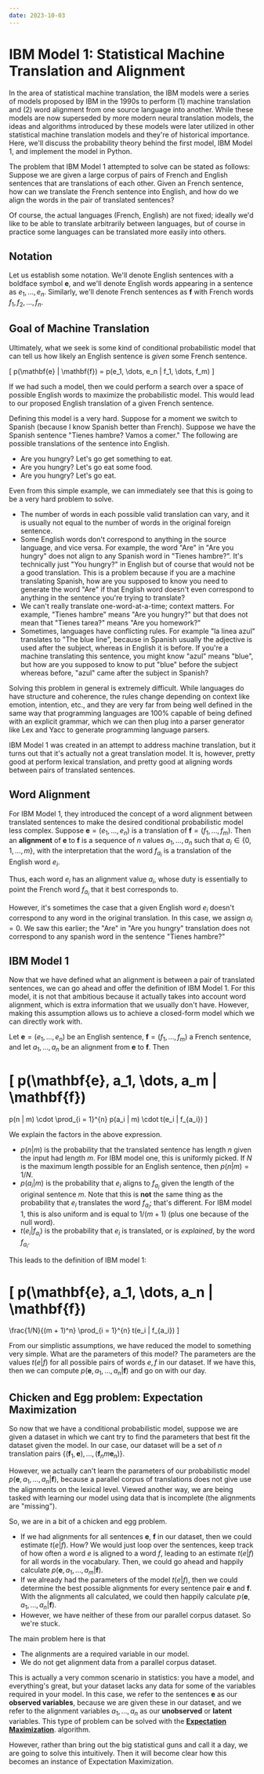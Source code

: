 ```yaml
---
date: 2023-10-03
---
```


# IBM Model 1: Statistical Machine Translation and Alignment

In the area of statistical machine translation, the IBM models were a series of models proposed by IBM in the 1990s to perform (1) machine translation
and (2) word alignment
from one source language into another. While these models are now superseded by more modern neural translation models, the ideas and 
algorithms introduced by these models were later utilized in other statistical machine translation models and they're of historical importance. 
Here, we'll discuss the probability theory behind the first model, IBM Model 1, and implement the model in Python.

<!-- more -->

The problem that IBM Model 1 attempted to solve can be stated as follows: Suppose we are given a large corpus of pairs of French and English sentences that 
are translations of each other. Given an French sentence, how can we translate the French sentence into English, and how do we align the words in the pair of translated sentences?

Of course, the actual languages (French, English) are not fixed; ideally we'd like to be able to translate arbitrarily between languages, but of course in 
practice some languages can be translated more easily into others.

## Notation

Let us establish some notation. We'll denote English sentences with a boldface symbol $\mathbf{e}$, and we'll 
denote English words appearing in a sentence as $e_1, \dots, e_n$. 
Similarly, we'll denote French sentences as $\mathbf{f}$ with French words $f_1, f_2, \dots, f_n$. 

## Goal of Machine Translation

Ultimately, what we seek is some kind of conditional probabilistic model that can tell us how likely an English sentence is *given* some French sentence.

\[
    p(\mathbf{e} | \mathbf{f}) = p(e_1, \dots, e_n | f_1, \dots, f_m)
\]

If we had such a model, then we could perform a search over a space of possible English words to maximize the probabilistic model. This 
would lead to our proposed English translation of a given French sentence. 

Defining this model is a very hard. Suppose for a moment we switch to Spanish (because I know Spanish better than French). 
Suppose we have the Spanish sentence "Tienes hambre? Vamos a comer." 
The following are possible translations of the sentence into English.

- Are you hungry? Let's go get something to eat.
- Are you hungry? Let's go eat some food. 
- Are you hungry? Let's go eat.

Even from this simple example, we can immediately see that this is going to be a very hard problem to solve.

- The number of words in each possible valid translation can vary, and it is usually not equal to the number of words in the original foreign sentence.
- Some English words don't correspond to anything in the source language, and vice versa. For example, the word 
"Are" in "Are you hungry" does not align to any Spanish word in "Tienes hambre?". It's technically just "You hungry?" in English but of course that would not be a 
good translation. This is a problem because if you are a machine translating Spanish, how are you supposed to know you need to generate the word "Are" if that English word 
doesn't even correspond to anything in the sentence you're trying to translate?
- We can't really translate one-word-at-a-time; context matters. For example, "Tienes hambre" means "Are you hungry?" but that does not 
mean that "Tienes tarea?" means "Are you homework?"
- Sometimes, languages have conflicting rules. For example "la linea azul" translates to "The blue line", because in Spanish usually the adjective is used 
after the subject, whereas in English it is before. If you're a machine translating this sentence, you might know "azul" means "blue", but how are you supposed to know to 
put "blue" before the subject whereas before, "azul" came after the subject in Spanish? 

Solving this problem in general is extremely difficult. While languages do have structure and coherence, the rules change depending on context like emotion, intention, etc., and they are very far from being well defined in the same way that programming languages are 100% capable of being defined with an explicit grammar, which we can then plug into a parser generator like Lex and Yacc to generate programming language parsers.

IBM Model 1 was created in an attempt to address machine translation, but it turns out that it's actually not a great
translation model. It is, however, pretty good at perform lexical translation, and pretty good at aligning words 
between pairs of translated sentences. 

## Word Alignment

For IBM Model 1, they introduced the concept of a word alignment between translated sentences to make the desired conditional probabilistic model less complex. Suppose $\mathbf{e} = (e_1, \dots, e_n)$ is a translation of $\mathbf{f} = (f_1, \dots, f_m)$. Then an **alignment** of 
$\mathbf{e}$ to $\mathbf{f}$ is a sequence of $n$ values $a_1, \dots, a_n$ such that 
$a_i \in \{0, 1, \dots, m\}$, with the interpretation that 
the word $f_{a_i}$ is a translation of the English word $e_{i}$. 

Thus, each word $e_i$ has an alignment value $a_i$, whose duty is essentially 
to point the French word $f_{a_i}$ that it best corresponds to.


However, it's sometimes the case that a given English word $e_i$ doesn't correspond to any word in the original translation. 
In this case, we assign $a_i = 0$. We saw this earlier; the "Are" in "Are you hungry" translation does not correspond to any spanish word in the sentence "Tienes hambre?"

## IBM Model 1

Now that we have defined what an alignment is between a pair of translated sentences, we can go ahead and offer the definition 
of IBM Model 1. For this model, it is not that ambitious because it actually takes into account word alignment, which is extra information that we usually don't have.
However, making this assumption allows us to achieve a closed-form model which we can directly work with.

Let $\mathbf{e} = (e_1, \dots, e_n)$ be an English sentence, $\mathbf{f} = (f_1, \dots, f_m)$ a French sentence, and let $a_1, \dots, a_n$ be an alignment 
from $\mathbf{e}$ to $\mathbf{f}$. Then 

\[
   p(\mathbf{e}, a_1, \dots, a_m | \mathbf{f}) 
   = 
   p(n | m) \cdot \prod_{i = 1}^{n} p(a_i | m) \cdot t(e_i | f_{a_i}) 
\]

We explain the factors in the above expression.
 
- $p(n | m)$ is the probability that the translated sentence has length $n$ given the input had length $m$. For IBM model one, this is uniformly picked. If $N$ is the maximum 
length possible for an English sentence, then $p(n | m) = 1/N$.
- $p(a_i |m)$ is the probability that $e_i$ aligns to $f_{a_i}$  given the length of the original sentence $m$. Note that this is **not** the same thing as the probability that $e_{i}$ translates the word $f_{a_i}$; that's different. 
For IBM model 1, this is also uniform and is equal to $1/(m + 1)$ (plus one because of the null word).
- $t(e_i | f_{a_i})$ is the probability that $e_i$ is translated, or is *explained*, by the word $f_{a_i}$. 

This leads to the definition of IBM model 1:

\[
   p(\mathbf{e}, a_1, \dots, a_n | \mathbf{f}) 
   = 
   \frac{1/N}{(m + 1)^n} \prod_{i = 1}^{n} t(e_i | f_{a_i}) 
\]

From our simplistic assumptions, we have reduced the model to something very simple. What are the parameters of this model? 
The parameters are the values $t(e | f)$ for all possible pairs of words $e, f$ in our dataset. If we have this, then we can compute $p(\mathbf{e}, a_1, \dots, a_n | \mathbf{f})$ and go on with our day.


## Chicken and Egg problem: Expectation Maximization

So now that we have a conditional probabilistic model, suppose we are given a dataset in which we cant try to find the parameters that best
fit the dataset given the model. In our case, our dataset will be a set of $n$ translation pairs $\{(\mathbf{f}_1, \mathbf{e}), \dots, (\mathbf{f}_nm \mathbf{e}_n)  \}$.

However, we actually can't learn the parameters of our probabilistic model $p(\mathbf{e}, a_1, \dots, a_n | \mathbf{f})$, because
a parallel corpus of translations does not give use 
the alignments on the lexical level. Viewed another way, we are being tasked with learning our model using data that is incomplete (the alignments are "missing").

So, we are in a bit of a chicken and egg problem.

- If we had alignments for all sentences $\mathbf{e}$, $\mathbf{f}$ in our dataset, then we could estimate $t(e | f)$. How? We would just loop over the sentences, keep track of how often a word $e$ is aligned to a word $f$, leading to an estimate $t(e | f)$ for all words in the vocabulary. Then, we could go ahead and happily calculate $p(\mathbf{e}, a_1, \dots, a_m | \mathbf{f})$. 
- If we already had the parameters of the model $t(e | f)$, then we could determine the best possible alignments for every sentence pair $\mathbf{e}$ and $\mathbf{f}$. With the alignments all calculated, we could then happily calculate $p(\mathbf{e}, a_1, \dots, a_n | \mathbf{f})$.
- However, we have neither of these from our parallel corpus dataset. So we're stuck.

The main problem here is that 

- The alignments are a required variable in our model.
- We do not get alignment data from a parallel corpus dataset. 

This is actually a very common scenario in statistics: you have a model, and everything's great, but your dataset lacks any data for some of the variables required in your model. In this case, we refer to the sentences $\mathbf{e}$ as our **observed variables**, because we are given these in our dataset, and we refer to the alignment variables $a_1, \dots, a_n$ as our **unobserved** or **latent** variables. 
This type of problem can be solved with the [**Expectation Maximization**](https://courses.csail.mit.edu/6.867/wiki/images/b/b5/Em_tutorial.pdf).
algorithm.

However, rather than bring out the big statistical guns and call it a day, we are going to solve this intuitively. Then it will become clear how 
this becomes an instance of Expectation Maximization.


